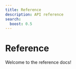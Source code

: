 ```yaml
---
title: Reference
description: API reference
search:
  boost: 0.5
---
```


<style>
.md-sidebar {
  display: block !important;
}
</style>

# Reference

Welcome to the reference docs!
